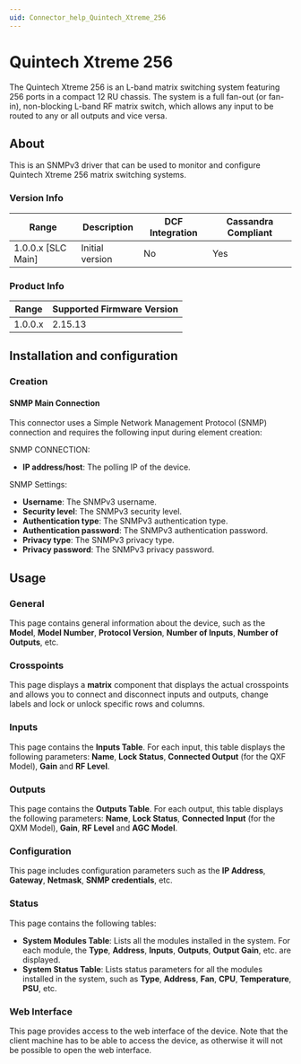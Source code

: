 ```yaml
---
uid: Connector_help_Quintech_Xtreme_256
---
```


# Quintech Xtreme 256

The Quintech Xtreme 256 is an L-band matrix switching system featuring 256 ports in a compact 12 RU chassis. The system is a full fan-out (or fan-in), non-blocking L-band RF matrix switch, which allows any input to be routed to any or all outputs and vice versa.

## About

This is an SNMPv3 driver that can be used to monitor and configure Quintech Xtreme 256 matrix switching systems.

### Version Info

| Range | Description | DCF Integration | Cassandra Compliant |
|----------------------|-----------------|---------------------|-------------------------|
| 1.0.0.x \[SLC Main\] | Initial version | No                  | Yes                     |

### Product Info

| Range | Supported Firmware Version |
|------------------|-----------------------------|
| 1.0.0.x          | 2.15.13                     |

## Installation and configuration

### Creation

#### SNMP Main Connection

This connector uses a Simple Network Management Protocol (SNMP) connection and requires the following input during element creation:

SNMP CONNECTION:

- **IP address/host**: The polling IP of the device.

SNMP Settings:

- **Username**: The SNMPv3 username.
- **Security level**: The SNMPv3 security level.
- **Authentication type**: The SNMPv3 authentication type.
- **Authentication password**: The SNMPv3 authentication password.
- **Privacy type**: The SNMPv3 privacy type.
- **Privacy password**: The SNMPv3 privacy password.

## Usage

### General

This page contains general information about the device, such as the **Model**, **Model Number**, **Protocol Version**, **Number of Inputs**, **Number of Outputs**, etc.

### Crosspoints

This page displays a **matrix** component that displays the actual crosspoints and allows you to connect and disconnect inputs and outputs, change labels and lock or unlock specific rows and columns.

### Inputs

This page contains the **Inputs Table**. For each input, this table displays the following parameters: **Name**, **Lock Status**, **Connected Output** (for the QXF Model), **Gain** and **RF Level**.

### Outputs

This page contains the **Outputs Table**. For each output, this table displays the following parameters: **Name**, **Lock Status**, **Connected Input** (for the QXM Model), **Gain**, **RF Level** and **AGC Model**.

### Configuration

This page includes configuration parameters such as the **IP Address**, **Gateway**, **Netmask**, **SNMP credentials**, etc.

### Status

This page contains the following tables:

- **System Modules Table**: Lists all the modules installed in the system. For each module, the **Type**, **Address**, **Inputs**, **Outputs**, **Output Gain**, etc. are displayed.
- **System Status Table**: Lists status parameters for all the modules installed in the system, such as **Type**, **Address**, **Fan**, **CPU**, **Temperature**, **PSU**, etc.

### Web Interface

This page provides access to the web interface of the device. Note that the client machine has to be able to access the device, as otherwise it will not be possible to open the web interface.
